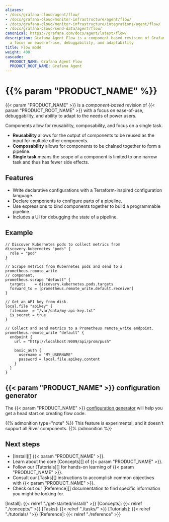 ```yaml
---
aliases:
- /docs/grafana-cloud/agent/flow/
- /docs/grafana-cloud/monitor-infrastructure/agent/flow/
- /docs/grafana-cloud/monitor-infrastructure/integrations/agent/flow/
- /docs/grafana-cloud/send-data/agent/flow/
canonical: https://grafana.com/docs/agent/latest/flow/
description: Grafana Agent Flow is a component-based revision of Grafana Agent with
  a focus on ease-of-use, debuggability, and adaptability
title: Flow mode
weight: 400
cascade:
  PRODUCT_NAME: Grafana Agent Flow
  PRODUCT_ROOT_NAME: Grafana Agent
---
```


# {{% param "PRODUCT_NAME" %}}

{{< param "PRODUCT_NAME" >}} is a _component-based_ revision of {{< param "PRODUCT_ROOT_NAME" >}} with a focus on ease-of-use,
debuggability, and ability to adapt to the needs of power users.

Components allow for reusability, composability, and focus on a single task.

* **Reusability** allows for the output of components to be reused as the input for multiple other components.
* **Composability** allows for components to be chained together to form a pipeline.
* **Single task** means the scope of a component is limited to one narrow task and thus has fewer side effects.

## Features

* Write declarative configurations with a Terraform-inspired configuration
  language.
* Declare components to configure parts of a pipeline.
* Use expressions to bind components together to build a programmable pipeline.
* Includes a UI for debugging the state of a pipeline.

## Example

```river
// Discover Kubernetes pods to collect metrics from
discovery.kubernetes "pods" {
  role = "pod"
}

// Scrape metrics from Kubernetes pods and send to a prometheus.remote_write
// component.
prometheus.scrape "default" {
  targets    = discovery.kubernetes.pods.targets
  forward_to = [prometheus.remote_write.default.receiver]
}

// Get an API key from disk.
local.file "apikey" {
  filename  = "/var/data/my-api-key.txt"
  is_secret = true
}

// Collect and send metrics to a Prometheus remote_write endpoint.
prometheus.remote_write "default" {
  endpoint {
    url = "http://localhost:9009/api/prom/push"

    basic_auth {
      username = "MY_USERNAME"
      password = local.file.apikey.content
    }
  }
}
```


## {{< param "PRODUCT_NAME" >}} configuration generator

The {{< param "PRODUCT_NAME" >}} [configuration generator](https://grafana.github.io/agent-configurator/) will help you get a head start on creating flow code.

{{% admonition type="note" %}}
This feature is experimental, and it doesn't support all River components.
{{% /admonition %}}

## Next steps

* [Install][] {{< param "PRODUCT_NAME" >}}.
* Learn about the core [Concepts][] of {{< param "PRODUCT_NAME" >}}.
* Follow our [Tutorials][] for hands-on learning of {{< param "PRODUCT_NAME" >}}.
* Consult our [Tasks][] instructions to accomplish common objectives with {{< param "PRODUCT_NAME" >}}.
* Check out our [Reference][] documentation to find specific information you
  might be looking for.

[Install]: {{< relref "./get-started/install/" >}}
[Concepts]: {{< relref "./concepts/" >}}
[Tasks]: {{< relref "./tasks/" >}}
[Tutorials]: {{< relref "./tutorials/ ">}}
[Reference]: {{< relref "./reference" >}}


